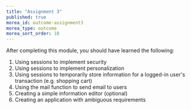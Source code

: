 ```yaml
---
title: "Assignment 3"
published: true
morea_id: outcome-assignment3
morea_type: outcome
morea_sort_order: 18
---
```

After completing this module, you should have learned the following:

   1. Using sessions to implement security
   2. Using sessions to implement personalization
   3. Using sessions to temporarily store information for a logged-in user's transaction (e.g. shopping cart)
   4. Using the mail function to send email to users
   5. Creating a simple information editor (optional)
   6. Creating an application with ambiguous requirements

